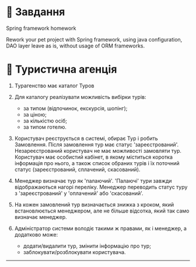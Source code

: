 # :musical_note: Завдання
Spring framework homework

Rework your pet project with Spring framework, using java configuration,
DAO layer leave as is, without usage of ORM frameworks.

# :musical_note: Туристична агенція

1. Турагенство має каталог Туров
2. Для каталогу реалізувати можливість вибірки турів:
   - за типом (відпочинок, екскурсія, шопінг);
   - за ціною;
   - за кількістю осіб;
   - за типом готелю.

2. Користувач реєструється в системі, обирає Тур і робить Замовлення. 
   Після замовлення тур має статус 'зареєстрований'.
   Незареєстрований користувач не має можливості замовляти тур.
   Користувач має особистий кабінет, в якому міститься коротка інформація про нього, а також список обраних турів і їх поточний статус 
   (зареєстрований, сплачений, скасований).

3. Менеджер визначає тур як 'палаючий'. 'Палаючі' тури завжди відображаються нагорі переліку.
   Менеджер переводить статус туру з 'зареєстрований' у 'оплачений' або 'скасований'.

4. На кожен замовлений тур визначається знижка з кроком, який встановлюється менеджером, але не більше відсотка, який так само визначає менеджер.

5. Адміністратор системи володіє такими ж правами, як і менеджер, а додатково може:
   - додати/видалити тур, змінити інформацію про тур;
   - заблокувати/розблокувати користувача.

---